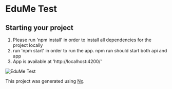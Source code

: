 

# EduMe Test

## Starting your project

1) Please run 'npm install' in order to install all dependencies for the project locally
2) run 'npm start' in order to run the app. npm run should start both api and app
3) App is available at 'http://localhost:4200/'

![EduMe Test](https://github.com/SamLad2015/testnx/blob/master/edume.png)

This project was generated using [Nx](https://nx.dev).


